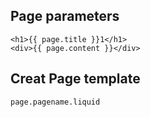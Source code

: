
## Page parameters
```
<h1>{{ page.title }}1</h1>
<div>{{ page.content }}</div>
```

## Creat Page template
```
page.pagename.liquid
```
